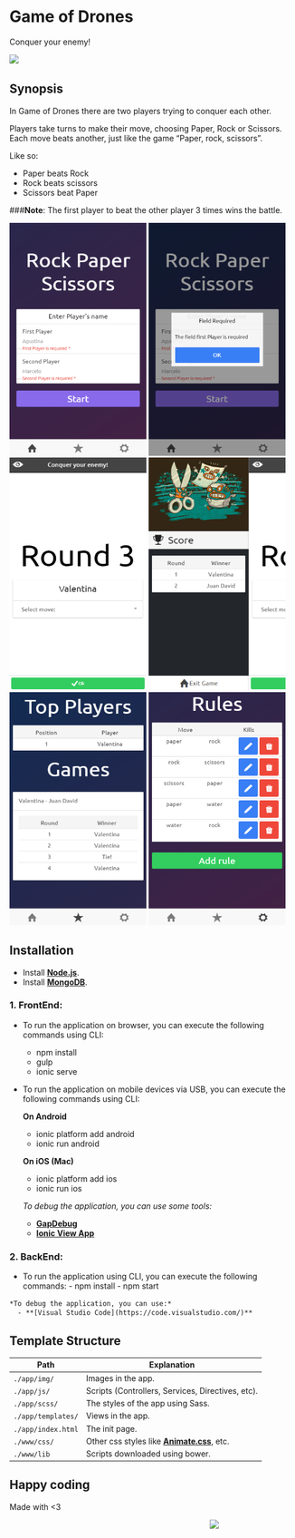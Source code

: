 # Game of Drones
Conquer your enemy!

<img width="300px" src="https://cdn.meme.am/instances/500x/58208541.jpg">
  
## **Synopsis**

In Game of Drones there are two players trying to conquer each other.

Players take turns to make their move, choosing Paper, Rock or Scissors. Each move beats another, just like the game “Paper, rock, scissors”.

Like so:

* Paper beats Rock
* Rock beats scissors
* Scissors beat Paper

###**Note**: The first player to beat the other player 3 times wins the battle.

<img width="242px" height="411px" src="FrontEnd/gh-pages/images/screen1.png">
<img width="242px" height="411px" src="FrontEnd/gh-pages/images/screen6.png">
<img width="242px" height="411px" src="FrontEnd/gh-pages/images/screen2.png">
<img width="242px" height="411px" src="FrontEnd/gh-pages/images/screen3.png">
<img width="242px" height="411px" src="FrontEnd/gh-pages/images/screen4.png">
<img width="242px" height="411px" src="FrontEnd/gh-pages/images/screen5.png">


## **Installation**

   * Install **[Node.js](https://nodejs.org)**.
   * Install **[MongoDB](https://www.mongodb.com/)**.
   
  ### **1. FrontEnd**:

  * To run the application on browser, you can execute the following commands using CLI:
    - npm install
    - gulp
    - ionic serve

  * To run the application on mobile devices via USB, you can execute the following commands using CLI:

    **On Android**
      - ionic platform add android
      - ionic run android

    **On iOS (Mac)**
      - ionic platform add ios
      - ionic run ios

    *To debug the application, you can use some tools:*
      - **[GapDebug](https://www.genuitec.com/products/gapdebug/)**
      - **[Ionic View App](http://view.ionic.io/)**
      
  ### **2. BackEnd**:
  
   * To run the application using CLI, you can execute the following commands:
    - npm install
    - npm start

    *To debug the application, you can use:*
      - **[Visual Studio Code](https://code.visualstudio.com/)**
      
## Template Structure

  Path         | Explanation
  ----------   | -------------
  `./app/img/` | Images in the app.
  `./app/js/`  | Scripts (Controllers, Services, Directives, etc).
  `./app/scss/` | The styles of the app using Sass.
  `./app/templates/` | Views in the app.
  `./app/index.html` | The init page.
  `./www/css/` | Other css styles like **[Animate.css](https://daneden.github.io/animate.css/)**, etc.
  `./www/lib` | Scripts downloaded using bower.

## Happy coding
Made with <3

<img width="150px" src="http://phaser.azurewebsites.net/assets/nicholls.png" align="right">
